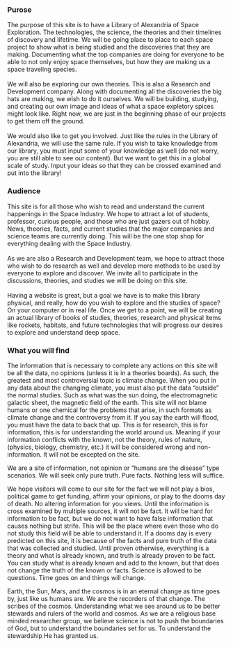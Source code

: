 <h3>Purose</h3>

<p>The purpose of this site is to have a Library of Alexandria of Space Exploration. The technologies, the science,
    the theories and their timelines of discovery and lifetime. We will be going place to place to each space project
    to show what is being studied and the discoveries that they are making. Documenting what the top companies are
    doing for everyone to be able to not only enjoy space themselves, but how they are making us a space traveling
    species.
    <br>
    <br>
    We will also be exploring our own theories. This is also a Research and Development company. Along with
    documenting all the discoveries the big hats are making, we wish to do it ourselves. We will be building,
    studying, and creating our own image and ideas of what a space expletory spices might look like. Right now, we are
    just in the beginning phase of our projects to get them off the ground.
    <br>
    <br>
    We would also like to get you involved. Just like the rules in the Library of Alexandria, we will use the same
    rule. If you wish to take knowledge from our library, you must input some of your knowledge as well (do not worry,
    you are still able to see our content). But we want to get this in a global scale of study. Input your ideas so
    that they can be crossed examined and put into the library!
</p>

<h3>Audience</h3>
<p>This site is for all those who wish to read and understand the current happenings in the Space Industry. We hope
    to attract a lot of students, professor, curious people, and those who are just gazers out of hobby. News,
    theories, facts, and current studies that the major companies and science teams are currently doing. This will be
    the one stop shop for everything dealing with the Space Industry.
    <br>
    <br>
    As we are also a Research and Development team, we hope to attract those who wish to do research as well and
    develop more methods to be used by everyone to explore and discover. We invite all to participate in the
    discussions, theories, and studies we will be doing on this site.
    <br>
    <br>
    Having a website is great, but a goal we have is to make this library physical, and really, how do you wish to
    explore and the studies of space? On your computer or in real life. Once we get to a point, we will be creating an
    actual library of books of studies, theories, research and physical items like rockets, habitats, and future
    technologies that will progress our desires to explore and understand deep space.
</p>

 <h3>What you will find</h3>
        <p>The information that is necessary to complete any actions on this site will be all the data, no opinions
            (unless
            it is in a theories boards). As such, the greatest and most controversial topic is climate change. When you
            put
            in any data about the changing climate, you must also put the data “outside” the normal studies. Such as
            what
            was the sun doing, the electromagnetic galactic sheet, the magnetic field of the earth. This site will not
            blame
            humans or one chemical for the problems that arise, in such formats as climate change and the controversy
            from
            it. If you say the earth will flood, you must have the data to back that up. This is for research, this is
            for
            information, this is for understanding the world around us. Meaning if your information conflicts with the
            known, not the theory, rules of nature, (physics, biology, chemistry, etc.) it will be considered wrong and
            non-information. It will not be excepted on the site.
        </p>
        <p>
            We are a site of information, not opinion or “humans are the disease” type scenarios. We will seek only pure
            truth. Pure facts. Nothing less will suffice.
        </p>
        <p>
            We hope visitors will come to our site for the fact we will not play a bios, political game to get funding,
            affirm your opinions, or play to the dooms day of death. No altering information for you views. Until the
            information is cross examined by multiple sources, it will not be fact. It will be hard for information to
            be
            fact, but we do not want to have false information that causes nothing but strife. This will be the place
            where
            even those who do not study this field will be able to understand it. If a dooms day is every predicted on
            this
            site, it is because of the facts and pure truth of the data that was collected and studied. Until proven
            otherwise, everything is a theory and what is already known, and truth is already proven to be fact. You can
            study what is already known and add to the known, but that does not change the truth of the known or facts.
            Science is allowed to be questions. Time goes on and things will change.
        </p>
        <p>
            Earth, the Sun, Mars, and the cosmos is in an eternal change as time goes by, just like us humans are. We
            are
            the recorders of that change. The scribes of the cosmos. Understanding what we see around us to be better
            stewards and rulers of the world and cosmos. As we are a religious base minded researcher group, we believe
            science is not to push the boundaries of God, but to understand the boundaries set for us. To understand the
            stewardship He has granted us.
